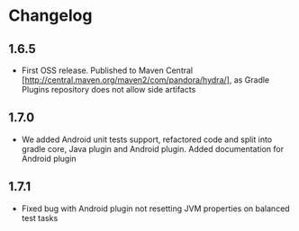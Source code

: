 # Changelog

## 1.6.5

* First OSS release. Published to Maven Central [http://central.maven.org/maven2/com/pandora/hydra/], as Gradle Plugins repository does not allow side artifacts

## 1.7.0

* We added Android unit tests support, refactored code and split into gradle core, Java plugin and Android plugin. Added documentation for Android plugin

## 1.7.1

* Fixed bug with Android plugin not resetting JVM properties on balanced test tasks